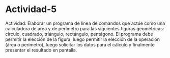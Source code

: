 # Actividad-5
Actividad: Elaborar un programa de línea de comandos que actúe como una calculadora de área y de perímetro para las siguientes figuras geométricas: círculo, cuadrado, triángulo, rectángulo, pentágono. El programa debe permitir la elección de la figura, luego permitir la elección de la operación (área o perímetro), luego solicitar los datos para el cálculo y finalmente presentar el resultado en pantalla.
